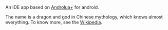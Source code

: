 An IDE app based on [Androlua+](https://github.com/nirenr/AndroLua_pro) for android.

The name is a dragon and god in Chinese mythology, which knows almost everything.
To know more, see the [Wikipedia](https://wikipedia.org/wiki/Zhulong_(mythology)).